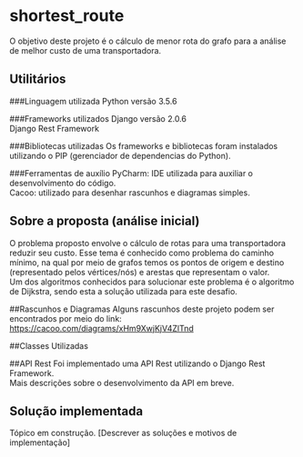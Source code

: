 # shortest_route
O objetivo deste projeto é o cálculo de menor rota do grafo para a análise de melhor custo de uma transportadora.

## Utilitários

###Linguagem utilizada
Python versão 3.5.6

###Frameworks utilizados
Django versão 2.0.6 
<br>
Django Rest Framework

###Bibliotecas utilizadas
Os frameworks e bibliotecas foram instalados utilizando o PIP (gerenciador de dependencias do Python).

###Ferramentas de auxílio
PyCharm: IDE utilizada para auxiliar o desenvolvimento do código.
<br>
Cacoo: utilizado para desenhar rascunhos e diagramas simples.

## Sobre a proposta (análise inicial)
O problema proposto envolve o cálculo de rotas para uma transportadora reduzir seu custo. 
Esse tema é conhecido como problema do caminho mínimo, na qual por meio de grafos temos os pontos de origem e destino (representado pelos vértices/nós) e arestas que representam o valor.
<br>
Um dos algoritmos conhecidos para solucionar este problema é o algoritmo de Dijkstra, sendo esta a solução utilizada para este desafio.

##Rascunhos e Diagramas
Alguns rascunhos deste projeto podem ser encontrados por meio do link: https://cacoo.com/diagrams/xHm9XwjKjV4ZlTnd 

##Classes Utilizadas

##API Rest
Foi implementado uma API Rest utilizando o Django Rest Framework.
<br>
Mais descrições sobre o desenvolvimento da API em breve.


## Solução implementada
Tópico em construção. 
[Descrever as soluções e motivos de implementação]